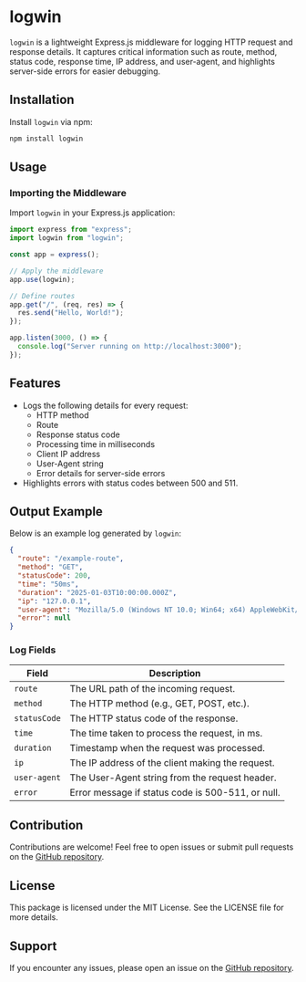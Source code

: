 # logwin

`logwin` is a lightweight Express.js middleware for logging HTTP request and response details. It captures critical information such as route, method, status code, response time, IP address, and user-agent, and highlights server-side errors for easier debugging.

## Installation
Install `logwin` via npm:

```bash
npm install logwin
```

## Usage

### Importing the Middleware
Import `logwin` in your Express.js application:

```typescript
import express from "express";
import logwin from "logwin";

const app = express();

// Apply the middleware
app.use(logwin);

// Define routes
app.get("/", (req, res) => {
  res.send("Hello, World!");
});

app.listen(3000, () => {
  console.log("Server running on http://localhost:3000");
});
```

## Features
- Logs the following details for every request:
  - HTTP method
  - Route
  - Response status code
  - Processing time in milliseconds
  - Client IP address
  - User-Agent string
  - Error details for server-side errors
- Highlights errors with status codes between 500 and 511.

## Output Example
Below is an example log generated by `logwin`:

```json
{
  "route": "/example-route",
  "method": "GET",
  "statusCode": 200,
  "time": "50ms",
  "duration": "2025-01-03T10:00:00.000Z",
  "ip": "127.0.0.1",
  "user-agent": "Mozilla/5.0 (Windows NT 10.0; Win64; x64) AppleWebKit/537.36 (KHTML, like Gecko) Chrome/117.0.0.0 Safari/537.36",
  "error": null
}
```

### Log Fields
| Field         | Description                                      |
|---------------|--------------------------------------------------|
| `route`       | The URL path of the incoming request.            |
| `method`      | The HTTP method (e.g., GET, POST, etc.).         |
| `statusCode`  | The HTTP status code of the response.            |
| `time`        | The time taken to process the request, in ms.    |
| `duration`    | Timestamp when the request was processed.        |
| `ip`          | The IP address of the client making the request. |
| `user-agent`  | The User-Agent string from the request header.   |
| `error`       | Error message if status code is 500-511, or null.|

## Contribution
Contributions are welcome! Feel free to open issues or submit pull requests on the [GitHub repository](https://github.com/winnerezy/logwin).

## License
This package is licensed under the MIT License. See the LICENSE file for more details.

## Support
If you encounter any issues, please open an issue on the [GitHub repository](https://github.com/winnerezy/logwin).


